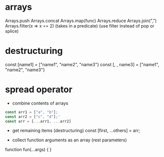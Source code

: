 # arrays

Arrays.push
Arrays.concat
Arrays.map(func)
Arrays.reduce
Arrays.join(",")
Arrays.filter(x => x == 2) (takes in a predicate)
(use filter instead of pop or splice)


# destructuring
const [name1] = ["name1", "name2", "name3"}
const [, , name3] = ["name1", "name2", "name3"}


# spread operator

- combine contents of arrays
```javascript
const arr1 = ["a", "b"];
const arr2 = ["c", "d"];'
const arr = [...arr1, ...arr2]
```


- get remaining items (destructuring)
const [first, ...others] = arr;


- collect function arguments as an array (rest parameters)

function fun(...args) {
}


